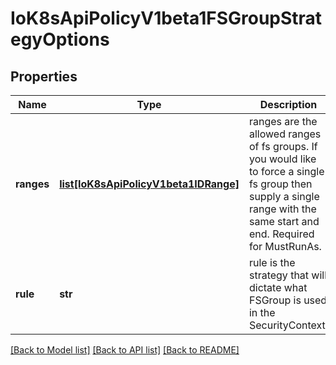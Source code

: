# IoK8sApiPolicyV1beta1FSGroupStrategyOptions

## Properties
Name | Type | Description | Notes
------------ | ------------- | ------------- | -------------
**ranges** | [**list[IoK8sApiPolicyV1beta1IDRange]**](IoK8sApiPolicyV1beta1IDRange.md) | ranges are the allowed ranges of fs groups.  If you would like to force a single fs group then supply a single range with the same start and end. Required for MustRunAs. | [optional] 
**rule** | **str** | rule is the strategy that will dictate what FSGroup is used in the SecurityContext. | [optional] 

[[Back to Model list]](../README.md#documentation-for-models) [[Back to API list]](../README.md#documentation-for-api-endpoints) [[Back to README]](../README.md)

